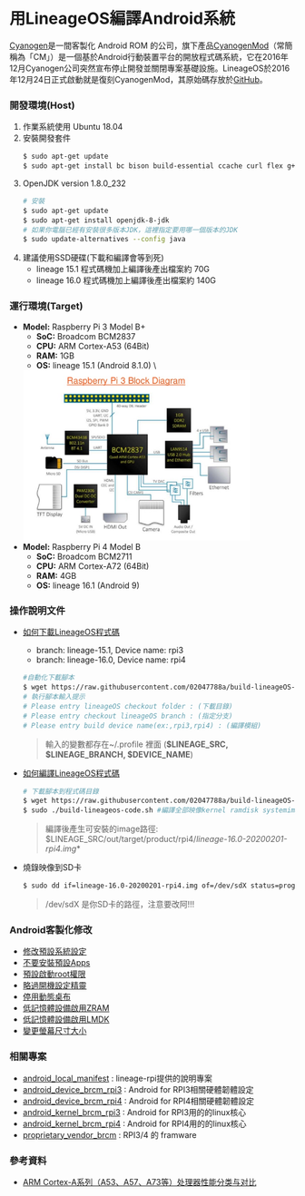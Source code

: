 # 用LineageOS編譯Android系統 
[Cyanogen](https://en.wikipedia.org/wiki/Cyanogen)是一間客製化 Android ROM 的公司，旗下產品[CyanogenMod](https://zh.wikipedia.org/wiki/CyanogenMod)（常簡稱為「CM」）是一個基於Android行動裝置平台的開放程式碼系統，它在2016年12月Cyanogen公司突然宣布停止開發並關閉專案基礎設施。LineageOS於2016年12月24日正式啟動就是復刻CyanogenMod，其原始碼存放於[GitHub](https://github.com/LineageOS)。
  
### **開發環境(Host)**
1. 作業系統使用 Ubuntu 18.04
2. 安裝開發套件
    ```bash
    $ sudo apt-get update
    $ sudo apt-get install bc bison build-essential ccache curl flex g++-multilib gcc-multilib git gnupg gperf lib32ncurses5-dev lib32readline-dev lib32z1-dev libesd0-dev liblz4-tool libncurses5-dev libsdl1.2-dev libssl-dev libwxgtk3.0-dev libxml2 libxml2-utils lzop pngcrush rsync schedtool squashfs-tools xsltproc zip zlib1g-dev python-mako imagemagick openjdk-8-jdk gcc-arm-linux-gnueabihf
    ```           
3. OpenJDK version 1.8.0_232 
    ```bash
    # 安裝
    $ sudo apt-get update 
    $ sudo apt-get install openjdk-8-jdk
    # 如果你電腦已經有安裝很多版本JDK，這裡指定要用哪一個版本的JDK
    $ sudo update-alternatives --config java
    ```
4. 建議使用SSD硬碟(下載和編譯會等到死)
   - lineage 15.1 程式碼機加上編譯後產出檔案約 70G
   - lineage 16.0 程式碼機加上編譯後產出檔案約 140G

### **運行環境(Target)**
- **Model:** Raspberry Pi 3 Model B+
  - **SoC:** Broadcom BCM2837
  - **CPU:** ARM Cortex-A53 (64Bit)
  - **RAM:** 1GB 
  - **OS:** lineage 15.1 (Android 8.1.0) \
  <img src="./documents/images/introduction-to-rpi-15-638.jpg" alt="Raspberry Pi 3 Block Diagram" width="400px"/>
- **Model:** Raspberry Pi 4 Model B 
  - **SoC:** Broadcom BCM2711
  - **CPU:** ARM Cortex-A72 (64Bit)
  - **RAM:** 4GB
  - **OS:** lineage 16.1 (Android 9)

### **操作說明文件**
+ [如何下載LineageOS程式碼](./documents/sync-lineageos-code.md)
  - branch: lineage-15.1, Device name: rpi3
  - branch: lineage-16.0, Device name: rpi4
  ```bash
  #自動化下載腳本
  $ wget https://raw.githubusercontent.com/02047788a/build-lineageOS-rpi3/master/scripts/sync-lineageos-code.sh -O sync-lineageos-code.sh
  # 執行腳本輸入提示
  # Please entry lineageOS checkout folder : (下載目錄)
  # Please entry checkout lineageOS branch : (指定分支)
  # Please entry build device name(ex:,rpi3,rpi4) : (編譯模組)
  ```
  > 輸入的變數都存在~/.profile 裡面 (**$LINEAGE_SRC, $LINEAGE_BRANCH, $DEVICE_NAME**)

+ [如何編譯LineageOS程式碼](./documents/build-lineageos-code.md)
    ```bash
    # 下載腳本到程式碼目錄
    $ wget https://raw.githubusercontent.com/02047788a/build-lineageOS-rpi3/master/scripts/build-lineageos-code.sh -O build-lineageos-code.sh
    $ sudo ./build-lineageos-code.sh #編譯全部映像kernel ramdisk systemimage vendorimage
    ```
    > 編譯後產生可安裝的image路徑: \$LINEAGE_SRC/out/target/product/rpi4/*lineage-16.0-20200201-rpi4.img**
+ 燒錄映像到SD卡
    ```bash
    $ sudo dd if=lineage-16.0-20200201-rpi4.img of=/dev/sdX status=progress bs=4M
    ```
    > /dev/sdX 是你SD卡的路徑，注意要改阿!!!

### **Android客製化修改**
- [修改預設系統設定](features/01-modify-android-property.md)
- [不要安裝預設Apps](features/02-dont-install-default-apps.md)
- [預設啟動root權限](features/03-default-enable-roots.md)
- [略過開機設定精靈](features/05-disable-setupwizard.md)
- [停用動態桌布](features/07-disable-wallpaper-service.md)
- [低記憶體設備啟用ZRAM](features/09-low-ram-use-zram.md)
- [低記憶體設備啟用LMDK](features/10-low-ram-use-lmkd.md)
- [變更螢幕尺寸大小](features/11-change-screen-size.md)

### **相關專案**
- [android_local_manifest](https://github.com/lineage-rpi/android_local_manifest) : lineage-rpi提供的說明專案
- [android_device_brcm_rpi3](https://github.com/lineage-rpi/android_device_brcm_rpi3) : Android for RPI3相關硬體韌體設定
- [android_device_brcm_rpi4](https://github.com/02047788a/android_device_brcm_rpi4) : Android for RPI4相關硬體韌體設定
- [android_kernel_brcm_rpi3](https://github.com/lineage-rpi/android_kernel_brcm_rpi3) : Android for RPI3用的的linux核心
- [android_kernel_brcm_rpi4](https://github.com/lineage-rpi/android_kernel_brcm_rpi4) : Android for RPI4用的的linux核心
- [proprietary_vendor_brcm](https://github.com/lineage-rpi/proprietary_vendor_brcm) : RPI3/4 的 framware  

### **參考資料**
- [ARM Cortex-A系列（A53、A57、A73等）处理器性能分类与对比](https://blog.csdn.net/weixin_42229404/article/details/80865138)
